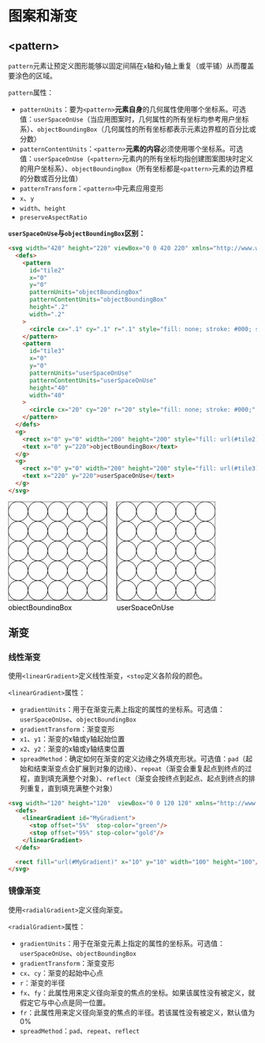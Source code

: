 <script setup>
import Pattern from './components/Pattern.vue';
import LinearGradient from './components/LinearGradient.vue';
import RadialGradient from './components/RadialGradient.vue';
</script>

# 图案和渐变

## \<pattern>
`pattern`元素让预定义图形能够以固定间隔在`x`轴和`y`轴上重复（或平铺）从而覆盖要涂色的区域。

`pattern`属性：
- `patternUnits`：要为`<pattern>`**元素自身**的几何属性使用哪个坐标系。可选值：`userSpaceOnUse`（当应用图案时，几何属性的所有坐标均参考用户坐标系）、`objectBoundingBox`（几何属性的所有坐标都表示元素边界框的百分比或分数）
- `patternContentUnits`：`<pattern>`**元素的内容**必须使用哪个坐标系。可选值：`userSpaceOnUse`（`<pattern>`元素内的所有坐标均指创建图案图块时定义的用户坐标系）、`objectBoundingBox`（所有坐标都是`<pattern>`元素的边界框的分数或百分比值）
- `patternTransform`：`<pattern>`中元素应用变形
- `x`、`y`
- `width`、`height`
- `preserveAspectRatio`

<div class="demo">
  <Pattern />
</div>

**`userSpaceOnUse`与`objectBoundingBox`区别：**

```html
<svg width="420" height="220" viewBox="0 0 420 220" xmlns="http://www.w3.org/2000/svg">
  <defs>
    <pattern
      id="tile2"
      x="0"
      y="0"
      patternUnits="objectBoundingBox"
      patternContentUnits="objectBoundingBox"
      height=".2"
      width=".2"
    >
      <circle cx=".1" cy=".1" r=".1" style="fill: none; stroke: #000; stroke-width: 0.005" />
    </pattern>
    <pattern
      id="tile3"
      x="0"
      y="0"
      patternUnits="userSpaceOnUse"
      patternContentUnits="userSpaceOnUse"
      height="40"
      width="40"
    >
      <circle cx="20" cy="20" r="20" style="fill: none; stroke: #000;" />
    </pattern>
  </defs>
  <g>
    <rect x="0" y="0" width="200" height="200" style="fill: url(#tile2); stroke: #000;"/>
    <text x="0" y="220">objectBoundingBox</text>
  </g>
  <g>
    <rect x="0" y="0" width="200" height="200" style="fill: url(#tile3); stroke: #000;" transform="translate(220)"/>
    <text x="220" y="220">userSpaceOnUse</text>
  </g>
</svg>
```

<div class="demo">
<svg width="420" height="220" viewBox="0 0 420 220" xmlns="http://www.w3.org/2000/svg">
  <defs>
    <pattern
      id="tile2"
      x="0"
      y="0"
      patternUnits="objectBoundingBox"
      patternContentUnits="objectBoundingBox"
      height=".2"
      width=".2"
    >
      <circle cx=".1" cy=".1" r=".1" style="fill: none; stroke: #000; stroke-width: 0.005" />
    </pattern>
    <pattern
      id="tile3"
      x="0"
      y="0"
      patternUnits="userSpaceOnUse"
      patternContentUnits="userSpaceOnUse"
      height="40"
      width="40"
    >
      <circle cx="20" cy="20" r="20" style="fill: none; stroke: #000;" />
    </pattern>
  </defs>
  <g>
    <rect x="0" y="0" width="200" height="200" style="fill: url(#tile2); stroke: #000;"/>
    <text x="0" y="220">objectBoundingBox</text>
  </g>
  <g>
    <rect x="0" y="0" width="200" height="200" style="fill: url(#tile3); stroke: #000;" transform="translate(220)"/>
    <text x="220" y="220">userSpaceOnUse</text>
  </g>
</svg>
</div>


## 渐变

### 线性渐变
使用`<linearGradient>`定义线性渐变，`<stop`定义各阶段的颜色。

`<linearGradient>`属性：
- `gradientUnits`：用于在渐变元素上指定的属性的坐标系。可选值：`userSpaceOnUse`、`objectBoundingBox`
- `gradientTransform`：渐变变形
- `x1`、`y1`：渐变的x轴或y轴起始位置
- `x2`、`y2`：渐变的x轴或y轴结束位置
- `spreadMethod`：确定如何在渐变的定义边缘之外填充形状。可选值：`pad`（起始和结束渐变点会扩展到对象的边缘）、`repeat`（渐变会重复起点到终点的过程，直到填充满整个对象）、`reflect`（渐变会按终点到起点、起点到终点的排列重复，直到填充满整个对象）

```html
<svg width="120" height="120"  viewBox="0 0 120 120" xmlns="http://www.w3.org/2000/svg">
  <defs>
    <linearGradient id="MyGradient">
      <stop offset="5%"  stop-color="green"/>
      <stop offset="95%" stop-color="gold"/>
    </linearGradient>
  </defs>

  <rect fill="url(#MyGradient)" x="10" y="10" width="100" height="100"/>
</svg>
```
<div class="demo">
  <LinearGradient />
</div>

### 镜像渐变
使用`<radialGradient>`定义径向渐变。

`<radialGradient>`属性：
- `gradientUnits`：用于在渐变元素上指定的属性的坐标系。可选值：`userSpaceOnUse`、`objectBoundingBox`
- `gradientTransform`：渐变变形
- `cx`、`cy`：渐变的起始中心点
- `r`：渐变的半径
- `fx`、`fy`：此属性用来定义径向渐变的焦点的坐标。如果该属性没有被定义，就假定它与中心点是同一位置。
- `fr`：此属性用来定义径向渐变的焦点的半径。若该属性没有被定义，默认值为0%
- `spreadMethod`：`pad`、`repeat`、`reflect`

<div class="demo">
  <RadialGradient />
</div>
